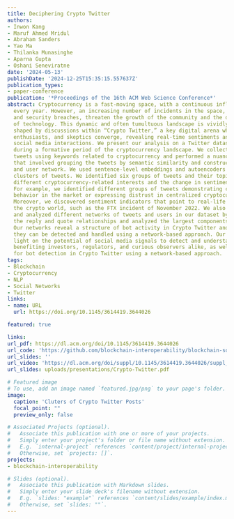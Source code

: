 ```yaml
---
title: Deciphering Crypto Twitter
authors:
- Inwon Kang
- Maruf Ahmed Mridul
- Abraham Sanders
- Yao Ma
- Thilanka Munasinghe
- Aparna Gupta
- Oshani Seneviratne
date: '2024-05-13'
publishDate: '2024-12-25T15:35:15.557637Z'
publication_types:
- paper-conference
publication: '*Proceedings of the 16th ACM Web Science Conference*'
abstract: Cryptocurrency is a fast-moving space, with a continuous influx of new projects
  every year. However, an increasing number of incidents in the space, such as hacks
  and security breaches, threaten the growth of the community and the development
  of technology. This dynamic and often tumultuous landscape is vividly mirrored and
  shaped by discussions within “Crypto Twitter,” a key digital arena where investors,
  enthusiasts, and skeptics converge, revealing real-time sentiments and trends through
  social media interactions. We present our analysis on a Twitter dataset collected
  during a formative period of the cryptocurrency landscape. We collected 40 million
  tweets using keywords related to cryptocurrency and performed a nuanced analysis
  that involved grouping the tweets by semantic similarity and constructing a tweet
  and user network. We used sentence-level embeddings and autoencoders to create K-means
  clusters of tweets. We identified six groups of tweets and their topics to examine
  different cryptocurrency-related interests and the change in sentiment over time.
  For example, we identified different groups of tweets demonstrating coordinated
  behavior in the market or expressing distrust in centralized cryptocurrency exchanges.
  Moreover, we discovered sentiment indicators that point to real-life incidents in
  the crypto world, such as the FTX incident of November 2022. We also constructed
  and analyzed different networks of tweets and users in our dataset by considering
  the reply and quote relationships and analyzed the largest components of each network.
  Our networks reveal a structure of bot activity in Crypto Twitter and suggest that
  they can be detected and handled using a network-based approach. Our work sheds
  light on the potential of social media signals to detect and understand crypto events,
  benefiting investors, regulators, and curious observers alike, as well as the potential
  for bot detection in Crypto Twitter using a network-based approach.
tags:
- Blockchain
- Cryptocurrency
- NLP
- Social Networks
- Twitter
links:
- name: URL
  url: https://doi.org/10.1145/3614419.3644026

featured: true

links:
url_pdf: https://dl.acm.org/doi/10.1145/3614419.3644026
url_code: 'https://github.com/blockchain-interoperability/blockchain-social-media'
url_slides: ''
url_video: 'https://dl.acm.org/doi/suppl/10.1145/3614419.3644026/suppl_file/PaperSession-7_Influence_Knowledge_Wealth_einzeln_Freitag_240605_InwonKang.mp4'
url_slides: uploads/presentations/Crypto-Twitter.pdf

# Featured image
# To use, add an image named `featured.jpg/png` to your page's folder. 
image:
  caption: 'Cluters of Crypto Twitter Posts'
  focal_point: ""
  preview_only: false

# Associated Projects (optional).
#   Associate this publication with one or more of your projects.
#   Simply enter your project's folder or file name without extension.
#   E.g. `internal-project` references `content/project/internal-project/index.md`.
#   Otherwise, set `projects: []`.
projects:
- blockchain-interoperability

# Slides (optional).
#   Associate this publication with Markdown slides.
#   Simply enter your slide deck's filename without extension.
#   E.g. `slides: "example"` references `content/slides/example/index.md`.
#   Otherwise, set `slides: ""`.
---
```

